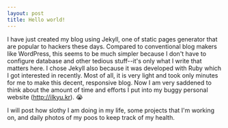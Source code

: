 ```yaml
---
layout: post
title: Hello world!
---
```


I have just created my blog using Jekyll, one of static pages generator that are popular to hackers these days. Compared to conventional blog makers like WordPress, this seems to be much simpler because I don't have to configure database and other tedious stuff--it's only what I write that matters here. I chose Jekyll also because it was developed with Ruby which I got interested in recently. Most of all, it is very light and took only minutes for me to make this decent, responsive blog. Now I am very saddened to think about the amount of time and efforts I put into my buggy personal website (http://ilkyu.kr). 😭

I will post how slothy I am doing in my life, some projects that I'm working on, and daily photos of my poos to keep track of my health. 
